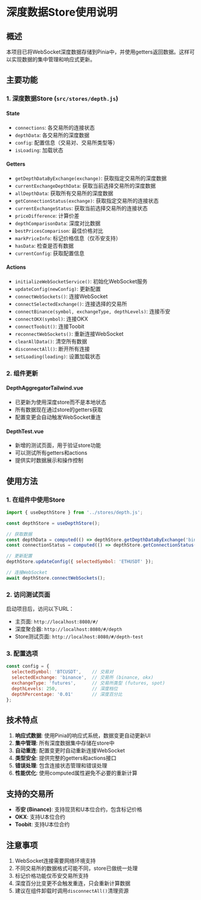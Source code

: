 # 深度数据Store使用说明

## 概述

本项目已将WebSocket深度数据存储到Pinia中，并使用getters返回数据。这样可以实现数据的集中管理和响应式更新。

## 主要功能

### 1. 深度数据Store (`src/stores/depth.js`)

#### State
- `connections`: 各交易所的连接状态
- `depthData`: 各交易所的深度数据
- `config`: 配置信息（交易对、交易所类型等）
- `isLoading`: 加载状态

#### Getters
- `getDepthDataByExchange(exchange)`: 获取指定交易所的深度数据
- `currentExchangeDepthData`: 获取当前选择交易所的深度数据
- `allDepthData`: 获取所有交易所的深度数据
- `getConnectionStatus(exchange)`: 获取指定交易所的连接状态
- `currentExchangeStatus`: 获取当前选择交易所的连接状态
- `priceDifference`: 计算价差
- `depthComparisonData`: 深度对比数据
- `bestPricesComparison`: 最佳价格对比
- `markPriceInfo`: 标记价格信息（仅币安支持）
- `hasData`: 检查是否有数据
- `currentConfig`: 获取配置信息

#### Actions
- `initializeWebSocketService()`: 初始化WebSocket服务
- `updateConfig(newConfig)`: 更新配置
- `connectWebSockets()`: 连接WebSocket
- `connectSelectedExchange()`: 连接选择的交易所
- `connectBinance(symbol, exchangeType, depthLevels)`: 连接币安
- `connectOKX(symbol)`: 连接OKX
- `connectToobit()`: 连接Toobit
- `reconnectWebSockets()`: 重新连接WebSocket
- `clearAllData()`: 清空所有数据
- `disconnectAll()`: 断开所有连接
- `setLoading(loading)`: 设置加载状态

### 2. 组件更新

#### DepthAggregatorTailwind.vue
- 已更新为使用深度store而不是本地状态
- 所有数据现在通过store的getters获取
- 配置变更会自动触发WebSocket重连

#### DepthTest.vue
- 新增的测试页面，用于验证store功能
- 可以测试所有getters和actions
- 提供实时数据展示和操作控制

## 使用方法

### 1. 在组件中使用Store

```javascript
import { useDepthStore } from '../stores/depth.js';

const depthStore = useDepthStore();

// 获取数据
const depthData = computed(() => depthStore.getDepthDataByExchange('binance'));
const connectionStatus = computed(() => depthStore.getConnectionStatus('binance'));

// 更新配置
depthStore.updateConfig({ selectedSymbol: 'ETHUSDT' });

// 连接WebSocket
await depthStore.connectWebSockets();
```

### 2. 访问测试页面

启动项目后，访问以下URL：
- 主页面: `http://localhost:8080/#/`
- 深度聚合器: `http://localhost:8080/#/depth`
- Store测试页面: `http://localhost:8080/#/depth-test`

### 3. 配置选项

```javascript
const config = {
  selectedSymbol: 'BTCUSDT',    // 交易对
  selectedExchange: 'binance',  // 交易所 (binance, okx)
  exchangeType: 'futures',      // 交易所类型 (futures, spot)
  depthLevels: 250,             // 深度档位
  depthPercentage: '0.01'       // 深度百分比
};
```

## 技术特点

1. **响应式数据**: 使用Pinia的响应式系统，数据变更自动更新UI
2. **集中管理**: 所有深度数据集中存储在store中
3. **自动重连**: 配置变更时自动重新连接WebSocket
4. **类型安全**: 提供完整的getters和actions接口
5. **错误处理**: 包含连接状态管理和错误处理
6. **性能优化**: 使用computed属性避免不必要的重新计算

## 支持的交易所

- **币安 (Binance)**: 支持现货和U本位合约，包含标记价格
- **OKX**: 支持U本位合约
- **Toobit**: 支持U本位合约

## 注意事项

1. WebSocket连接需要网络环境支持
2. 不同交易所的数据格式可能不同，store已做统一处理
3. 标记价格功能仅币安交易所支持
4. 深度百分比变更不会触发重连，只会重新计算数据
5. 建议在组件卸载时调用`disconnectAll()`清理资源
